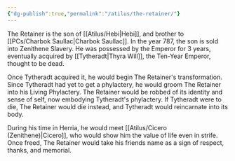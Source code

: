 ```yaml
---
{"dg-publish":true,"permalink":"/atilus/the-retainer/"}
---
```


The Retainer is the son of [[Atilus/Hebi\|Hebi]], and brother to [[PCs/Charbok Saullac\|Charbok Saullac]]. In the year 787, the son is sold into Zenithene Slavery. He was possessed by the Emperor for 3 years, eventually acquired by [[Tytheradt\|Thyra Will]], the Ten-Year Emperor, thought to be dead. 

Once Tytheradt acquired it, he would begin The Retainer's transformation. Since Tytheradt had yet to get a phylactery, he would groom The Retainer into his Living Phylactery. The Retainer would be robbed of its identity and sense of self, now embodying Tytheradt's phylactery. If Tytheradt were to die, The Retainer would die instead, and Tytheradt would reincarnate into its body. 

During his time in Herria, he would meet [[Atilus/Cicero (Zenithene)\|Cicero]], who would show him the value of life even in strife. Once freed, The Retainer would take his friends name as a sign of respect, thanks, and memorial.
